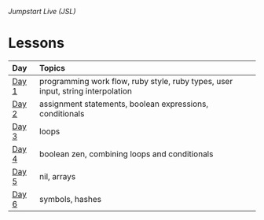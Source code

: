 _Jumpstart Live (JSL)_
# Lessons
| Day | Topics | 
| :--- | :--- |
| [Day 1](day1) | programming work flow, ruby style, ruby types, user input, string interpolation |
| [Day 2](day2) | assignment statements, boolean expressions, conditionals |
| [Day 3](day3) | loops |
| [Day 4](day4) | boolean zen, combining loops and conditionals |
| [Day 5](day5) | nil, arrays |
| [Day 6](day6) | symbols, hashes |
